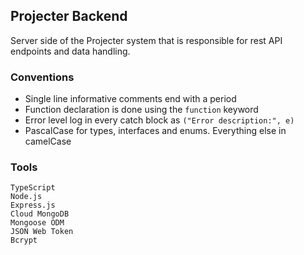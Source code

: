## Projecter Backend

Server side of the Projecter system that is responsible for rest API endpoints and data handling.

### Conventions

- Single line informative comments end with a period
- Function declaration is done using the `function` keyword
- Error level log in every catch block as `("Error description:", e)`
- PascalCase for types, interfaces and enums. Everything else in camelCase

### Tools

```
TypeScript
Node.js
Express.js
Cloud MongoDB
Mongoose ODM
JSON Web Token
Bcrypt
```
